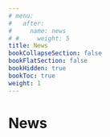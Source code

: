 ```yaml
---
# menu:
#   after:
#     name: news
# #     weight: 5
title: News
bookCollapseSection: false
bookFlatSection: false
bookHidden: true
bookToc: true
weight: 1
---
```


# News